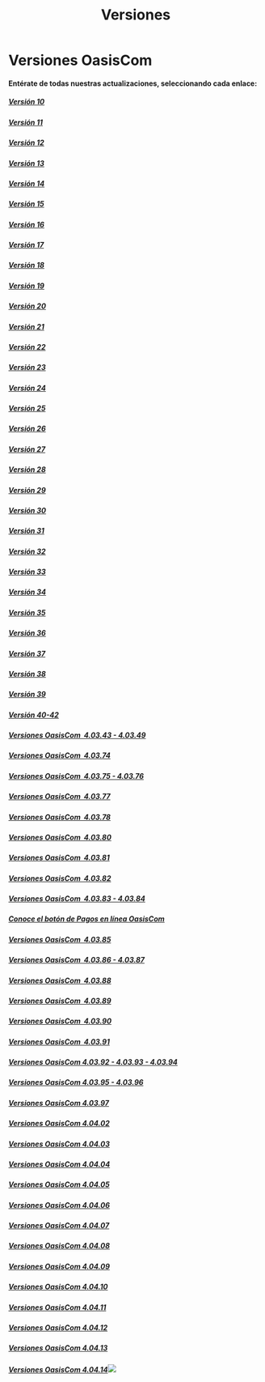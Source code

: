 ﻿---
layout: default
title: Versiones
permalink: /Desarrollo/Versiones/
editable: si
---

# Versiones OasisCom
#### Entérate de todas nuestras actualizaciones, seleccionando cada enlace:

##### [Versión 10](http://us12.campaign-archive2.com/?u=0fa6cc7f95527a2cb26f4165f&id=57e137d4f9) 
##### [Versión 11](http://oasis.us12.list-manage2.com/track/click?u=0fa6cc7f95527a2cb26f4165f&id=a81fcdcbaa&e=931abdac80)
##### [Versión 12](http://mailchi.mp/62e6cb39366a/bsb9ugmdsp-1038205)
##### [Versión 13](http://mailchi.mp/2f4243315aaa/versin-04_03_13-oasiscom-prueba01-1206969)
##### [Versión 14](http://mailchi.mp/cc1e4473d3c2/nueva-versin-oasiscom-40314-enterate-de-nuestra-actualizacin)
##### [Versión 15](http://oasis.us12.list-manage1.com/track/click?u=0fa6cc7f95527a2cb26f4165f&id=19889cb66a&e=931abdac80)
##### [Versión 16](http://mailchi.mp/oasis/nueva-versin-oasiscom-40314-enterate-de-nuestra-actualizacin-1265725)
##### [Versión 17](http://mailchi.mp/oasis/versin-oasiscom-40317-prueba03-todos-los-links-1284945)
##### [Versión 18](http://mailchi.mp/oasis/versin-oasiscom-40317-prueba03-todos-los-links-1303041)
##### [Versión 19](http://mailchi.mp/65c69eefe74f/versin-oasiscom-40317-prueba03-todos-los-links-1318077)
##### [Versión 20](http://mailchi.mp/65c69eefe74f/versin-oasiscom-40317-prueba03-todos-los-links-1318077)
##### [Versión 21](http://mailchi.mp/c76eef6e1369/versin-oasiscom-40317-prueba03-todos-los-links-1318081)
##### [Versión 22](http://mailchi.mp/5a1bfb9c57e8/version-oasiscom-22)
##### [Versión 23](http://mailchi.mp/7cf713553396/version-oasiscom-1318141)
##### [Versión 24](http://mailchi.mp/9faeedc3e99e/version-oasiscom-1318173)
##### [Versión 25](http://mailchi.mp/06c5ff4d0619/version-oasiscom-1318221)
##### [Versión 26](http://mailchi.mp/0c78f995a023/version-oasiscom-1318229)
##### [Versión 27](http://mailchi.mp/2317edd9a82b/version-oasiscom-1318241)
##### [Versión 28](http://mailchi.mp/8846d360550a/version-oasiscom-1318341)
##### [Versión 29](http://mailchi.mp/8d2a91bc617c/version-oasiscom-1318329)
##### [Versión 30](http://mailchi.mp/74242c685ce9/version-oasiscom-1318377)
##### [Versión 31](https://mailchi.mp/d6cbb72596bd/version-oasiscom-1318389)
##### [Versión 32](https://mailchi.mp/9e895bbbe095/version-oasiscom-1318461)
##### [Versión 33](https://mailchi.mp/acf4b767a029/version-oasiscom-1586533)
##### [Versión 34](https://mailchi.mp/b9b2148c2e12/version-oasiscom-1587129)
##### [Versión 35](https://mailchi.mp/d505df8fbfec/version-oasiscom-1609225)
##### [Versión 36](https://mailchi.mp/b61c6ef067da/version-oasiscom-1626089)
##### [Versión 37](https://mailchi.mp/a1b5f24ac963/version-oasiscom-1669573)
##### [Versión 38](https://mailchi.mp/c8d42e6f2780/version-oasiscom-1675781)
##### [Versión 39](https://mailchi.mp/ca6384fc7db9/version-oasiscom-1691481)
##### [Versión 40-42](https://mailchi.mp/97bb23e7a41b/version-oasiscom-1709773)
##### [Versiones OasisCom  4.03.43 - 4.03.49](https://mailchi.mp/f41a0ac2c7e8/version-oasiscom-1765001) 
##### [Versiones OasisCom  4.03.74](https://mailchi.mp/ddf71371c34d/plan-empower-versin-400374-oasiscom-265351) 
##### [Versiones OasisCom  4.03.75 - 4.03.76](https://mailchi.mp/8453eb5a138a/plan-empower-versin-400375-400376-oasiscom?e=7ad3ec53b5)
##### [Versiones OasisCom  4.03.77](https://mailchi.mp/d27b0150f9e9/plan-empower-versin-400377-oasiscom-278867)
##### [Versiones OasisCom  4.03.78](https://mailchi.mp/18e86aab3632/plan-empower-versin-400378-oasiscom) 
##### [Versiones OasisCom  4.03.80](https://mailchi.mp/6f0ab400b3c1/plan-empower-versin-400378-oasiscom-307575)
##### [Versiones OasisCom  4.03.81](https://mailchi.mp/7d383690d844/plan-empower-versin-400378-oasiscom-308775)
##### [Versiones OasisCom  4.03.82](https://mailchi.mp/35ab6214ac6b/plan-empower-versin-400378-oasiscom-321231)
##### [Versiones OasisCom  4.03.83 - 4.03.84](https://mailchi.mp/04e3c97338a3/plan-empower-versin-400378-oasiscom-331671)
##### [Conoce el botón de Pagos en línea OasisCom](https://mailchi.mp/ae6000c26bad/en-oasiscom-pensamos-en-t-botn-de-pagos-en-lnea-338823)
##### [Versiones OasisCom  4.03.85](https://mailchi.mp/1d6da5e4664a/plan-empower-versin-400378-oasiscom-342331)
##### [Versiones OasisCom  4.03.86 - 4.03.87](https://mailchi.mp/37a317cb8675/plan-empower-versin-400378-oasiscom-357167)
##### [Versiones OasisCom  4.03.88](https://mailchi.mp/eb653401b634/plan-empower-versin-400378-oasiscom-359471)
##### [Versiones OasisCom  4.03.89](https://mailchi.mp/9f300201f91d/plan-empower-versin-400378-oasiscom-367123)
##### [Versiones OasisCom  4.03.90](https://mailchi.mp/bad9033b3456/plan-empower-versin-400378-oasiscom-377547)
##### [Versiones OasisCom  4.03.91](https://mailchi.mp/7527ab20d90d/plan-empower-versin-400391)
##### [Versiones OasisCom 4.03.92 - 4.03.93 - 4.03.94](https://mailchi.mp/6d08f0d05e22/plan-empower-versin-404771)
##### [Versiones OasisCom 4.03.95 - 4.03.96](https://mailchi.mp/354e432915b5/plan-empower-versin-410747)
##### [Versiones OasisCom 4.03.97](https://mailchi.mp/ff8b7b449af5/plan-empower-versin-416839)
##### [Versiones OasisCom 4.04.02](https://mailchi.mp/e0c7962b171e/plan-empower-versin-40402)
##### [Versiones OasisCom 4.04.03](https://mailchi.mp/c714012d57e1/versin-40403)
##### [Versiones OasisCom 4.04.04](https://mailchi.mp/0e198e1c108d/versin-441595)
##### [Versiones OasisCom 4.04.05](https://mailchi.mp/4e4291b2e8a9/plan-empower-versin-400378-oasiscom-471211)
##### [Versiones OasisCom 4.04.06](https://mailchi.mp/60fac2999f3c/plan-empower-versin-400378-oasiscom-472439)
##### [Versiones OasisCom 4.04.07](https://mailchi.mp/9627da543775/plan-empower-versin-400378-oasiscom-472447)
##### [Versiones OasisCom 4.04.08](https://mailchi.mp/0063ea8ccc2b/plan-empower-versin-400378-oasiscom-472939)
##### [Versiones OasisCom 4.04.09](https://mailchi.mp/8b4ec2f8c7cc/versin-464979)
##### [Versiones OasisCom 4.04.10](https://mailchi.mp/7e33a26dcbea/versin-3079491)
##### [Versiones OasisCom 4.04.11](https://mailchi.mp/69fd34f3627d/versin-3080355)
##### [Versiones OasisCom 4.04.12](https://mailchi.mp/35046d24d2b0/versin-3080367)
##### [Versiones OasisCom 4.04.13](https://mailchi.mp/6e86b7cfbcdd/versin-3080983)
##### [Versiones OasisCom 4.04.14](https://mailchi.mp/b027c74172e4/versin-3946487)![](http://docs.oasiscom.com/Mercadeo/fichas/Gift_new100gif.gif)
 
